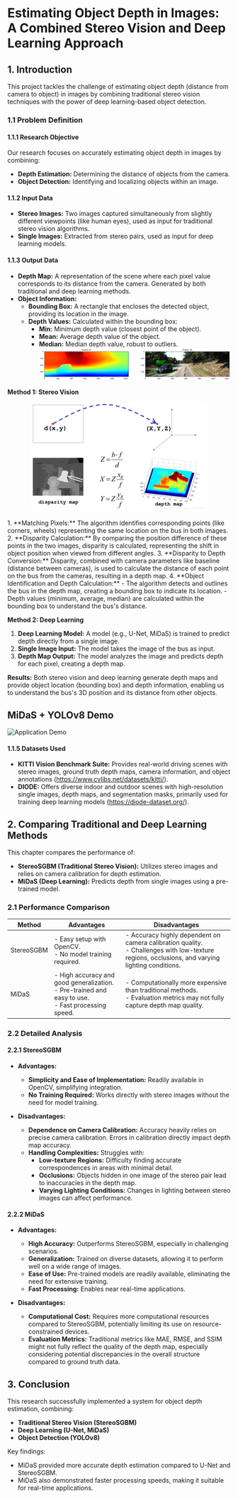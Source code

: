 # Estimating Object Depth in Images: A Combined Stereo Vision and Deep Learning Approach

## 1. Introduction

This project tackles the challenge of estimating object depth (distance from camera to object) in images by combining traditional stereo vision techniques with the power of deep learning-based object detection.

### 1.1 Problem Definition

#### 1.1.1 Research Objective
Our research focuses on accurately estimating object depth in images by combining:

- **Depth Estimation:** Determining the distance of objects from the camera.
- **Object Detection:** Identifying and localizing objects within an image.

#### 1.1.2 Input Data

- **Stereo Images:** Two images captured simultaneously from slightly different viewpoints (like human eyes), used as input for traditional stereo vision algorithms.
- **Single Images:** Extracted from stereo pairs, used as input for deep learning models.

#### 1.1.3 Output Data

- **Depth Map:** A representation of the scene where each pixel value corresponds to its distance from the camera. Generated by both traditional and deep learning methods.
- **Object Information:**
   - **Bounding Box:** A rectangle that encloses the detected object, providing its location in the image.
   - **Depth Values:** Calculated within the bounding box:
      - **Min:** Minimum depth value (closest point of the object).
      - **Mean:** Average depth value of the object.
      - **Median:** Median depth value, robust to outliers.
![Frame Demo](/output/frame34.png)

**Method 1: Stereo Vision**

<p align="center">
  <img src="/output/width_396.webp" alt="Example Image 1" width="396"/>
</p>
1. **Matching Pixels:** The algorithm identifies corresponding points (like corners, wheels) representing the same location on the bus in both images.
2. **Disparity Calculation:** By comparing the position difference of these points in the two images, disparity is calculated, representing the shift in object position when viewed from different angles.
3. **Disparity to Depth Conversion:** Disparity, combined with camera parameters like baseline (distance between cameras), is used to calculate the distance of each point on the bus from the cameras, resulting in a depth map.
4. **Object Identification and Depth Calculation:**
   - The algorithm detects and outlines the bus in the depth map, creating a bounding box to indicate its location.
   - Depth values (minimum, average, median) are calculated within the bounding box to understand the bus's distance.

**Method 2: Deep Learning**

1. **Deep Learning Model:** A model (e.g., U-Net, MiDaS) is trained to predict depth directly from a single image.
2. **Single Image Input:** The model takes the image of the bus as input.
3. **Depth Map Output:** The model analyzes the image and predicts depth for each pixel, creating a depth map.

**Results:** Both stereo vision and deep learning generate depth maps and provide object location (bounding box) and depth information, enabling us to understand the bus's 3D position and its distance from other objects.

## MiDaS + YOLOv8 Demo

![Application Demo](/output/out6%20(29).gif)

#### 1.1.5 Datasets Used

- **KITTI Vision Benchmark Suite:** Provides real-world driving scenes with stereo images, ground truth depth maps, camera information, and object annotations (https://www.cvlibs.net/datasets/kitti/).
- **DIODE:** Offers diverse indoor and outdoor scenes with high-resolution single images, depth maps, and segmentation masks, primarily used for training deep learning models (https://diode-dataset.org/).

## 2. Comparing Traditional and Deep Learning Methods

This chapter compares the performance of:

- **StereoSGBM (Traditional Stereo Vision):** Utilizes stereo images and relies on camera calibration for depth estimation.
- **MiDaS (Deep Learning):** Predicts depth from single images using a pre-trained model.

### 2.1 Performance Comparison

| Method       | Advantages                                                                          | Disadvantages                                                                                                                                                              |
|--------------|-----------------------------------------------------------------------------------|--------------------------------------------------------------------------------------------------------------------------------------------------------------------------|
| StereoSGBM | - Easy setup with OpenCV. <br> - No model training required.                    | - Accuracy highly dependent on camera calibration quality. <br>-  Challenges with low-texture regions, occlusions, and varying lighting conditions.                   |
| MiDaS      | - High accuracy and good generalization. <br>- Pre-trained and easy to use. <br>- Fast processing speed. | - Computationally more expensive than traditional methods. <br>- Evaluation metrics may not fully capture depth map quality.                                          |                                       |

### 2.2 Detailed Analysis

#### 2.2.1 StereoSGBM

- **Advantages:**
   - **Simplicity and Ease of Implementation:**  Readily available in OpenCV, simplifying integration.
   - **No Training Required:**  Works directly with stereo images without the need for model training.

- **Disadvantages:**
   - **Dependence on Camera Calibration:** Accuracy heavily relies on precise camera calibration. Errors in calibration directly impact depth map accuracy.
   - **Handling Complexities:** Struggles with:
      - **Low-texture Regions:**  Difficulty finding accurate correspondences in areas with minimal detail.
      - **Occlusions:** Objects hidden in one image of the stereo pair lead to inaccuracies in the depth map. 
      - **Varying Lighting Conditions:** Changes in lighting between stereo images can affect performance.

#### 2.2.2 MiDaS

- **Advantages:**
   - **High Accuracy:**  Outperforms StereoSGBM, especially in challenging scenarios.
   - **Generalization:** Trained on diverse datasets, allowing it to perform well on a wide range of images.
   - **Ease of Use:**  Pre-trained models are readily available, eliminating the need for extensive training.
   - **Fast Processing:** Enables near real-time applications.

- **Disadvantages:**
   - **Computational Cost:**  Requires more computational resources compared to StereoSGBM, potentially limiting its use on resource-constrained devices.
   - **Evaluation Metrics:** Traditional metrics like MAE, RMSE, and SSIM might not fully reflect the quality of the depth map, especially considering potential discrepancies in the overall structure compared to ground truth data.

## 3. Conclusion

This research successfully implemented a system for object depth estimation, combining:

- **Traditional Stereo Vision (StereoSGBM)**
- **Deep Learning (U-Net, MiDaS)**
- **Object Detection (YOLOv8)**

Key findings:
 - MiDaS provided more accurate depth estimation compared to U-Net and StereoSGBM.
 - MiDaS also demonstrated faster processing speeds, making it suitable for real-time applications.


